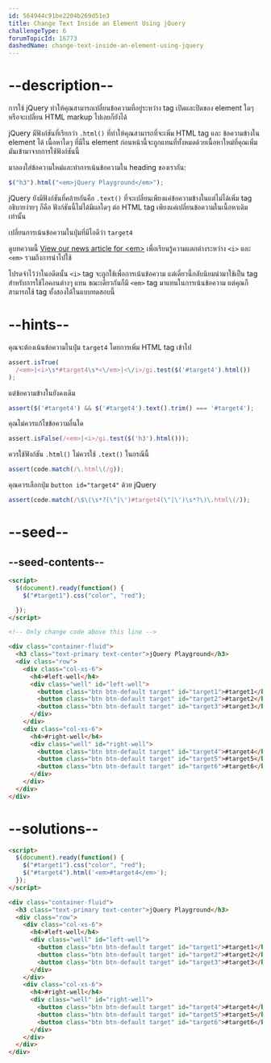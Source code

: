 ```yaml
---
id: 564944c91be2204b269d51e3
title: Change Text Inside an Element Using jQuery
challengeType: 6
forumTopicId: 16773
dashedName: change-text-inside-an-element-using-jquery
---
```


# --description--

การใช้ jQuery ทำให้คุณสามารถเปลี่ยนข้อความที่อยู่ระหว่าง tag เปิดและปิดของ element ใดๆ หรือจะเปลี่ยน HTML markup ไปเลยก็ยังได้

jQuery มีฟังก์ชันที่เรียกว่า `.html()` ที่ทำให้คุณสามารถที่จะเพิ่ม HTML tag และ ข้อความข้างใน element ได้ เนื้อหาใดๆ ที่มีใน element ก่อนหน้านี้จะถูกแทนที่ทั้งหมดด้วยเนื้อหาใหม่ที่คุณเพิ่มมันเข้ามาจากการใช้ฟังก์ชันนี้

มาลองใส่ข้อความใหม่และทำการเน้นข้อความใน heading ของเรากัน:

```js
$("h3").html("<em>jQuery Playground</em>");
```

jQuery ยังมีฟังก์ชันที่คล้ายกันคือ `.text()` ที่จะเปลี่ยนเพียงแค่ข้อความข้างในแต่ไม่ได้เพิ่ม tag อธิบายง่ายๆ ก็คือ ฟังก์ชันนี้ไม่ได้มีผลใดๆ ต่อ HTML tag เพียงแค่เปลี่ยนข้อความในเนื้อหาเดิมเท่านั้น

เปลี่ยนการเน้นข้อความในปุ่มที่มีไอดีว่า `target4`

ดูบทความนี้ [View our news article for &lt;em>](https://www.freecodecamp.org/news/html-elements-explained-what-are-html-tags/#em-element) เพื่อเรียนรู้ความแตกต่างระหว่าง `<i>` และ `<em>` รวมถึงการนำไปใช้

โปรดจำไว้ว่าในอดีตนั้น `<i>` tag จะถูกใช้เพื่อการเน้นข้อความ แต่เดี๋ยวนี้กลับนิยมนำมาใช้เป็น tag สำหรับการใช้ไอคอนต่างๆ แทน ขณะเดียวกันก็มี `<em>` tag มาแทนในการเน้นข้อความ แต่คุณก็สามารถใช้ tag ทั้งสองได้ในแบบทดสอบนี้

# --hints--

คุณจะต้องเน้นข้อความในปุ่ม `target4` โดยการเพิ่ม HTML tag เข้าไป

```js
assert.isTrue(
  /<em>|<i>\s*#target4\s*<\/em>|<\/i>/gi.test($('#target4').html())
);
```

แต่ข้อความข้างในยังคงเดิม

```js
assert($('#target4') && $('#target4').text().trim() === '#target4');
```

คุณไม่ควรแก้ไขข้อความอื่นใด

```js
assert.isFalse(/<em>|<i>/gi.test($('h3').html()));
```

ควรใช้ฟังก์ชัน `.html()` ไม่ควรใช้ `.text()` ในกรณีนี้

```js
assert(code.match(/\.html\(/g));
```

คุณควรเลือกปุ่ม `button id="target4"` ด้วย jQuery

```js
assert(code.match(/\$\(\s*?(\"|\')#target4(\"|\')\s*?\)\.html\(/));
```

# --seed--

## --seed-contents--

```html
<script>
  $(document).ready(function() {
    $("#target1").css("color", "red");

  });
</script>

<!-- Only change code above this line -->

<div class="container-fluid">
  <h3 class="text-primary text-center">jQuery Playground</h3>
  <div class="row">
    <div class="col-xs-6">
      <h4>#left-well</h4>
      <div class="well" id="left-well">
        <button class="btn btn-default target" id="target1">#target1</button>
        <button class="btn btn-default target" id="target2">#target2</button>
        <button class="btn btn-default target" id="target3">#target3</button>
      </div>
    </div>
    <div class="col-xs-6">
      <h4>#right-well</h4>
      <div class="well" id="right-well">
        <button class="btn btn-default target" id="target4">#target4</button>
        <button class="btn btn-default target" id="target5">#target5</button>
        <button class="btn btn-default target" id="target6">#target6</button>
      </div>
    </div>
  </div>
</div>
```

# --solutions--

```html
<script>
  $(document).ready(function() {
    $("#target1").css("color", "red");
    $("#target4").html('<em>#target4</em>');
  });
</script>

<div class="container-fluid">
  <h3 class="text-primary text-center">jQuery Playground</h3>
  <div class="row">
    <div class="col-xs-6">
      <h4>#left-well</h4>
      <div class="well" id="left-well">
        <button class="btn btn-default target" id="target1">#target1</button>
        <button class="btn btn-default target" id="target2">#target2</button>
        <button class="btn btn-default target" id="target3">#target3</button>
      </div>
    </div>
    <div class="col-xs-6">
      <h4>#right-well</h4>
      <div class="well" id="right-well">
        <button class="btn btn-default target" id="target4">#target4</button>
        <button class="btn btn-default target" id="target5">#target5</button>
        <button class="btn btn-default target" id="target6">#target6</button>
      </div>
    </div>
  </div>
</div>
```
